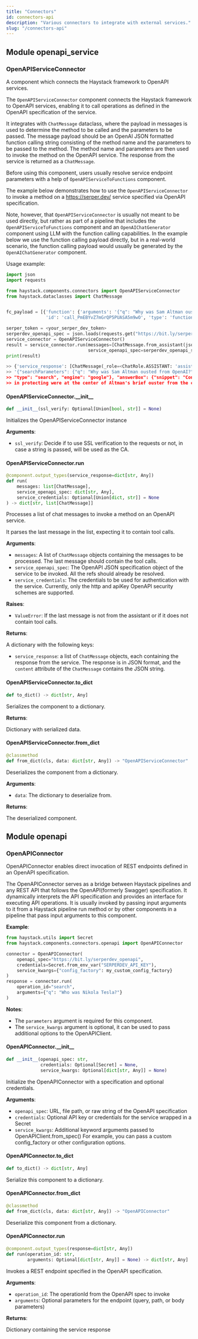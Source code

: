 ```yaml
---
title: "Connectors"
id: connectors-api
description: "Various connectors to integrate with external services."
slug: "/connectors-api"
---
```


<a id="openapi_service"></a>

## Module openapi\_service

<a id="openapi_service.OpenAPIServiceConnector"></a>

### OpenAPIServiceConnector

A component which connects the Haystack framework to OpenAPI services.

The `OpenAPIServiceConnector` component connects the Haystack framework to OpenAPI services, enabling it to call
operations as defined in the OpenAPI specification of the service.

It integrates with `ChatMessage` dataclass, where the payload in messages is used to determine the method to be
called and the parameters to be passed. The message payload should be an OpenAI JSON formatted function calling
string consisting of the method name and the parameters to be passed to the method. The method name and parameters
are then used to invoke the method on the OpenAPI service. The response from the service is returned as a
`ChatMessage`.

Before using this component, users usually resolve service endpoint parameters with a help of
`OpenAPIServiceToFunctions` component.

The example below demonstrates how to use the `OpenAPIServiceConnector` to invoke a method on a https://serper.dev/
service specified via OpenAPI specification.

Note, however, that `OpenAPIServiceConnector` is usually not meant to be used directly, but rather as part of a
pipeline that includes the `OpenAPIServiceToFunctions` component and an `OpenAIChatGenerator` component using LLM
with the function calling capabilities. In the example below we use the function calling payload directly, but in a
real-world scenario, the function calling payload would usually be generated by the `OpenAIChatGenerator` component.

Usage example:

```python
import json
import requests

from haystack.components.connectors import OpenAPIServiceConnector
from haystack.dataclasses import ChatMessage


fc_payload = [{'function': {'arguments': '{"q": "Why was Sam Altman ousted from OpenAI?"}', 'name': 'search'},
               'id': 'call_PmEBYvZ7mGrQP5PUASA5m9wO', 'type': 'function'}]

serper_token = <your_serper_dev_token>
serperdev_openapi_spec = json.loads(requests.get("https://bit.ly/serper_dev_spec").text)
service_connector = OpenAPIServiceConnector()
result = service_connector.run(messages=[ChatMessage.from_assistant(json.dumps(fc_payload))],
                               service_openapi_spec=serperdev_openapi_spec, service_credentials=serper_token)
print(result)

>> {'service_response': [ChatMessage(_role=<ChatRole.ASSISTANT: 'assistant'>, _content=[TextContent(text=
>> '{"searchParameters": {"q": "Why was Sam Altman ousted from OpenAI?",
>> "type": "search", "engine": "google"}, "answerBox": {"snippet": "Concerns over AI safety and OpenAI's role
>> in protecting were at the center of Altman's brief ouster from the company."...
```

<a id="openapi_service.OpenAPIServiceConnector.__init__"></a>

#### OpenAPIServiceConnector.\_\_init\_\_

```python
def __init__(ssl_verify: Optional[Union[bool, str]] = None)
```

Initializes the OpenAPIServiceConnector instance

**Arguments**:

- `ssl_verify`: Decide if to use SSL verification to the requests or not,
in case a string is passed, will be used as the CA.

<a id="openapi_service.OpenAPIServiceConnector.run"></a>

#### OpenAPIServiceConnector.run

```python
@component.output_types(service_response=dict[str, Any])
def run(
    messages: list[ChatMessage],
    service_openapi_spec: dict[str, Any],
    service_credentials: Optional[Union[dict, str]] = None
) -> dict[str, list[ChatMessage]]
```

Processes a list of chat messages to invoke a method on an OpenAPI service.

It parses the last message in the list, expecting it to contain tool calls.

**Arguments**:

- `messages`: A list of `ChatMessage` objects containing the messages to be processed. The last message
should contain the tool calls.
- `service_openapi_spec`: The OpenAPI JSON specification object of the service to be invoked. All the refs
should already be resolved.
- `service_credentials`: The credentials to be used for authentication with the service.
Currently, only the http and apiKey OpenAPI security schemes are supported.

**Raises**:

- `ValueError`: If the last message is not from the assistant or if it does not contain tool calls.

**Returns**:

A dictionary with the following keys:
- `service_response`:  a list of `ChatMessage` objects, each containing the response from the service. The
response is in JSON format, and the `content` attribute of the `ChatMessage` contains
the JSON string.

<a id="openapi_service.OpenAPIServiceConnector.to_dict"></a>

#### OpenAPIServiceConnector.to\_dict

```python
def to_dict() -> dict[str, Any]
```

Serializes the component to a dictionary.

**Returns**:

Dictionary with serialized data.

<a id="openapi_service.OpenAPIServiceConnector.from_dict"></a>

#### OpenAPIServiceConnector.from\_dict

```python
@classmethod
def from_dict(cls, data: dict[str, Any]) -> "OpenAPIServiceConnector"
```

Deserializes the component from a dictionary.

**Arguments**:

- `data`: The dictionary to deserialize from.

**Returns**:

The deserialized component.

<a id="openapi"></a>

## Module openapi

<a id="openapi.OpenAPIConnector"></a>

### OpenAPIConnector

OpenAPIConnector enables direct invocation of REST endpoints defined in an OpenAPI specification.

The OpenAPIConnector serves as a bridge between Haystack pipelines and any REST API that follows
the OpenAPI(formerly Swagger) specification. It dynamically interprets the API specification and
provides an interface for executing API operations. It is usually invoked by passing input
arguments to it from a Haystack pipeline run method or by other components in a pipeline that
pass input arguments to this component.

**Example**:

```python
from haystack.utils import Secret
from haystack.components.connectors.openapi import OpenAPIConnector

connector = OpenAPIConnector(
    openapi_spec="https://bit.ly/serperdev_openapi",
    credentials=Secret.from_env_var("SERPERDEV_API_KEY"),
    service_kwargs={"config_factory": my_custom_config_factory}
)
response = connector.run(
    operation_id="search",
    arguments={"q": "Who was Nikola Tesla?"}
)
```

**Notes**:

  - The `parameters` argument is required for this component.
  - The `service_kwargs` argument is optional, it can be used to pass additional options to the OpenAPIClient.

<a id="openapi.OpenAPIConnector.__init__"></a>

#### OpenAPIConnector.\_\_init\_\_

```python
def __init__(openapi_spec: str,
             credentials: Optional[Secret] = None,
             service_kwargs: Optional[dict[str, Any]] = None)
```

Initialize the OpenAPIConnector with a specification and optional credentials.

**Arguments**:

- `openapi_spec`: URL, file path, or raw string of the OpenAPI specification
- `credentials`: Optional API key or credentials for the service wrapped in a Secret
- `service_kwargs`: Additional keyword arguments passed to OpenAPIClient.from_spec()
For example, you can pass a custom config_factory or other configuration options.

<a id="openapi.OpenAPIConnector.to_dict"></a>

#### OpenAPIConnector.to\_dict

```python
def to_dict() -> dict[str, Any]
```

Serialize this component to a dictionary.

<a id="openapi.OpenAPIConnector.from_dict"></a>

#### OpenAPIConnector.from\_dict

```python
@classmethod
def from_dict(cls, data: dict[str, Any]) -> "OpenAPIConnector"
```

Deserialize this component from a dictionary.

<a id="openapi.OpenAPIConnector.run"></a>

#### OpenAPIConnector.run

```python
@component.output_types(response=dict[str, Any])
def run(operation_id: str,
        arguments: Optional[dict[str, Any]] = None) -> dict[str, Any]
```

Invokes a REST endpoint specified in the OpenAPI specification.

**Arguments**:

- `operation_id`: The operationId from the OpenAPI spec to invoke
- `arguments`: Optional parameters for the endpoint (query, path, or body parameters)

**Returns**:

Dictionary containing the service response

